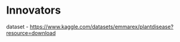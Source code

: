 # Innovators        
            
dataset - https://www.kaggle.com/datasets/emmarex/plantdisease?resource=download      
 
    

